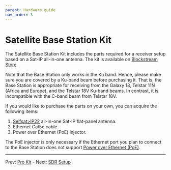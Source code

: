 ```yaml
---
parent: Hardware guide
nav_order: 3
---
```


# Satellite Base Station Kit

The Satellite Base Station Kit includes the parts required for a receiver setup based on a Sat-IP all-in-one antenna. The kit is available on [Blockstream Store](https://store.blockstream.com/products/blockstream-satellite-base-station/).

Note that the Base Station only works in the Ku band. Hence, please make sure you are covered by a Ku-band beam before purchasing it. That is, the Base Station is appropriate for receiving from the Galaxy 18, Telstar 11N (Africa and Europe), and the Telstar 18V Ku-band beams. In contrast, it is incompatible with the C-band beam from Telstar 18V.

If you would like to purchase the parts on your own, you can acquire the following items:

1. [Selfsat>IP22](https://www.selfsat.com/homeantenna) all-in-one Sat-IP flat-panel antenna.
2. Ethernet Cat5e cable.
3. Power over Ethernet (PoE) injector.

The PoE injector is only necessary if the Ethernet port you plan to connect to the Base Station does not support [Power over Ethernet (PoE)](https://en.wikipedia.org/wiki/Power_over_Ethernet).

---

Prev: [Pro Kit](pro-kit.md) - Next: [SDR Setup](sdr-setup.md)